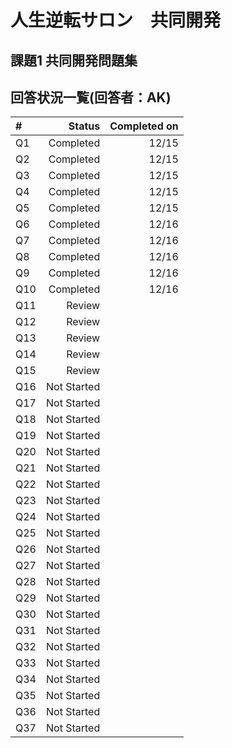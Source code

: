 # 人生逆転サロン　共同開発
## 課題1 共同開発問題集

## 回答状況一覧(回答者：AK)

| #          | Status      | Completed on |
|:-----------|------------:|-------------:|
| Q1         |   Completed |         12/15|        
| Q2         |   Completed |         12/15|        
| Q3         |   Completed |         12/15|        
| Q4         |   Completed |         12/15|        
| Q5         |   Completed |         12/15|        
| Q6         |   Completed |         12/16|        
| Q7         |   Completed |         12/16|        
| Q8         |   Completed |         12/16|        
| Q9         |   Completed |         12/16|        
| Q10        |   Completed |         12/16|        
| Q11        |      Review |              |        
| Q12        |      Review |              |        
| Q13        |      Review |              |        
| Q14        |      Review |              |        
| Q15        |      Review |              |        
| Q16        |  Not Started|              |        
| Q17        |  Not Started|              |        
| Q18        |  Not Started|              |        
| Q19        |  Not Started|              |        
| Q20        |  Not Started|              |        
| Q21        |  Not Started|              |        
| Q22        |  Not Started|              |        
| Q23        |  Not Started|              |        
| Q24        |  Not Started|              |        
| Q25        |  Not Started|              |        
| Q26        |  Not Started|              |        
| Q27        |  Not Started|              |        
| Q28        |  Not Started|              |        
| Q29        |  Not Started|              |        
| Q30        |  Not Started|              |        
| Q31        |  Not Started|              |        
| Q32        |  Not Started|              |        
| Q33        |  Not Started|              |        
| Q34        |  Not Started|              |        
| Q35        |  Not Started|              |        
| Q36        |  Not Started|              |        
| Q37        |  Not Started|              |        

